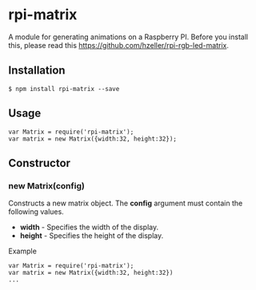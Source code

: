 # rpi-matrix

A module for generating animations on a Raspberry PI.
Before you install this, please read this https://github.com/hzeller/rpi-rgb-led-matrix.

## Installation
	$ npm install rpi-matrix --save


## Usage

	var Matrix = require('rpi-matrix');
	var matrix = new Matrix({width:32, height:32});



## Constructor

### new Matrix(config)

Constructs a new matrix object. The **config** argument must contain the following values.

- **width**      - Specifies the width of the display.
- **height**     - Specifies the height of the display.


Example

	var Matrix = require('rpi-matrix');
	var matrix = new Matrix({width:32, height:32})
	...
